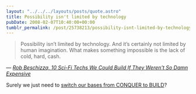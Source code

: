 ```yaml
---
layout: "../../../layouts/posts/quote.astro"
title: Possibility isn't limited by technology
pubDate: 2008-02-07T10:40:00+00:00
tumblr_permalink: /post/25738213/possibility-isnt-limited-by-technology-and-its
---
```


> Possibility isn&rsquo;t limited by technology. And it&rsquo;s certainly not limited by human imagination. What makes something impossible is the lack of cold, hard, cash.

— <cite>[Rob Beschizza, _10 Sci-Fi Techs We Could Build If They Weren't So Damn Expensive_](https://www.wired.com/2008/01/10-sci-fi-techs/)</cite>

Surely we just need to <a href="http://www.firaxis.com/games/game_detail.php?gameid=7">switch our bases from CONQUER to BUILD</a>?
